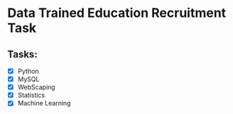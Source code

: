 # Data Trained Education Recruitment Task

## Tasks:

- [x] Python
- [x] MySQL
- [X] WebScaping
- [X] Statistics
- [x] Machine Learning
